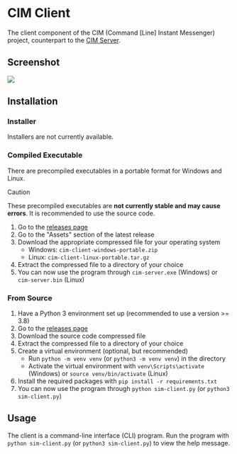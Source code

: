 # CIM Client
The client component of the CIM (Command [Line] Instant Messenger) project, counterpart to the [CIM Server](https://github.com/TheodoreHua/cim-server).

## Screenshot
![](https://s3.theodorehua.dev/33a85cf7-3ac0-468a-8a90-d971b5cc4c42.png)

## Installation
### Installer
Installers are not currently available.

### Compiled Executable
There are precompiled executables in a portable format for Windows and Linux. 

> [!CAUTION]
> 
> These precompiled executables are **not currently stable and may cause errors**. It is recommended to use the source code.

1. Go to the [releases page](https://github.com/TheodoreHua/cim-server/releases)
2. Go to the "Assets" section of the latest release
3. Download the appropriate compressed file for your operating system
    - Windows: `cim-client-windows-portable.zip`
    - Linux: `cim-client-linux-portable.tar.gz`
4. Extract the compressed file to a directory of your choice
5. You can now use the program through `cim-server.exe` (Windows) or `cim-server.bin` (Linux)

### From Source
1. Have a Python 3 environment set up (recommended to use a version >= 3.8)
2. Go to the [releases page](https://github.com/TheodoreHua/cim-server/releases)
3. Download the source code compressed file
4. Extract the compressed file to a directory of your choice
5. Create a virtual environment (optional, but recommended)
    - Run `python -m venv venv` (or `python3 -m venv venv`) in the directory
    - Activate the virtual environment with `venv\Scripts\activate` (Windows) or `source venv/bin/activate` (Linux)
6. Install the required packages with `pip install -r requirements.txt`
7. You can now use the program through `python sim-client.py` (or `python3 sim-client.py`)

## Usage
The client is a command-line interface (CLI) program. Run the program with `python sim-client.py` (or `python3 sim-client.py`) to view the help message.
